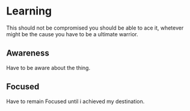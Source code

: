 # Learning
This should not be compromised you should be able to ace it, whetever might be the cause you have to be a ultimate warrior.
## Awareness
Have to be aware about the thing.
## Focused 
Have to remain Focused until i achieved my destination.
